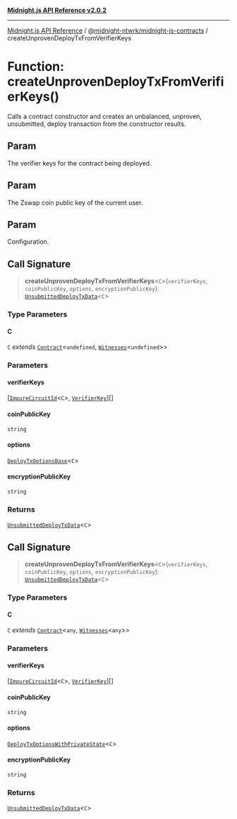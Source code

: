 [**Midnight.js API Reference v2.0.2**](../../../README.md)

***

[Midnight.js API Reference](../../../packages.md) / [@midnight-ntwrk/midnight-js-contracts](../README.md) / createUnprovenDeployTxFromVerifierKeys

# Function: createUnprovenDeployTxFromVerifierKeys()

Calls a contract constructor and creates an unbalanced, unproven, unsubmitted, deploy transaction
from the constructor results.

## Param

The verifier keys for the contract being deployed.

## Param

The Zswap coin public key of the current user.

## Param

Configuration.

## Call Signature

> **createUnprovenDeployTxFromVerifierKeys**\<`C`\>(`verifierKeys`, `coinPublicKey`, `options`, `encryptionPublicKey`): [`UnsubmittedDeployTxData`](../type-aliases/UnsubmittedDeployTxData.md)\<`C`\>

### Type Parameters

#### C

`C` *extends* [`Contract`](../../midnight-js-types/interfaces/Contract.md)\<`undefined`, [`Witnesses`](../../midnight-js-types/type-aliases/Witnesses.md)\<`undefined`\>\>

### Parameters

#### verifierKeys

\[[`ImpureCircuitId`](../../midnight-js-types/type-aliases/ImpureCircuitId.md)\<`C`\>, [`VerifierKey`](../../midnight-js-types/type-aliases/VerifierKey.md)\][]

#### coinPublicKey

`string`

#### options

[`DeployTxOptionsBase`](../type-aliases/DeployTxOptionsBase.md)\<`C`\>

#### encryptionPublicKey

`string`

### Returns

[`UnsubmittedDeployTxData`](../type-aliases/UnsubmittedDeployTxData.md)\<`C`\>

## Call Signature

> **createUnprovenDeployTxFromVerifierKeys**\<`C`\>(`verifierKeys`, `coinPublicKey`, `options`, `encryptionPublicKey`): [`UnsubmittedDeployTxData`](../type-aliases/UnsubmittedDeployTxData.md)\<`C`\>

### Type Parameters

#### C

`C` *extends* [`Contract`](../../midnight-js-types/interfaces/Contract.md)\<`any`, [`Witnesses`](../../midnight-js-types/type-aliases/Witnesses.md)\<`any`\>\>

### Parameters

#### verifierKeys

\[[`ImpureCircuitId`](../../midnight-js-types/type-aliases/ImpureCircuitId.md)\<`C`\>, [`VerifierKey`](../../midnight-js-types/type-aliases/VerifierKey.md)\][]

#### coinPublicKey

`string`

#### options

[`DeployTxOptionsWithPrivateState`](../type-aliases/DeployTxOptionsWithPrivateState.md)\<`C`\>

#### encryptionPublicKey

`string`

### Returns

[`UnsubmittedDeployTxData`](../type-aliases/UnsubmittedDeployTxData.md)\<`C`\>
